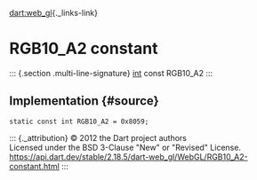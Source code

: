 [dart:web\_gl](../../dart-web_gl/dart-web_gl-library){._links-link}

RGB10\_A2 constant
==================

::: {.section .multi-line-signature}
[int](../../dart-core/int-class) const RGB10\_A2
:::

Implementation {#source}
--------------

``` {.language-dart data-language="dart"}
static const int RGB10_A2 = 0x8059;
```

::: {._attribution}
© 2012 the Dart project authors\
Licensed under the BSD 3-Clause \"New\" or \"Revised\" License.\
<https://api.dart.dev/stable/2.18.5/dart-web_gl/WebGL/RGB10_A2-constant.html>
:::
